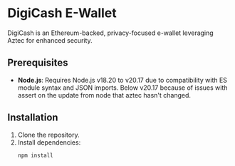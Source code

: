 # DigiCash E-Wallet

DigiCash is an Ethereum-backed, privacy-focused e-wallet leveraging Aztec for enhanced security.

## Prerequisites
- **Node.js**: Requires Node.js v18.20 to v20.17 due to compatibility with ES module syntax and JSON imports. Below v20.17 because of issues with assert on the update from node that aztec hasn't changed.

## Installation
1. Clone the repository.
2. Install dependencies:
   ```bash
   npm install